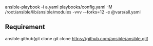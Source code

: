 ansible-playbook -i a.yaml playbooks/config.yaml  -M /root/ansible/lib/ansible/modules -vvv --forks=12  -e @vars/all.yaml


Requirement
-----------
ansible github(git clone git clone https://github.com/ansible/ansible.git)


